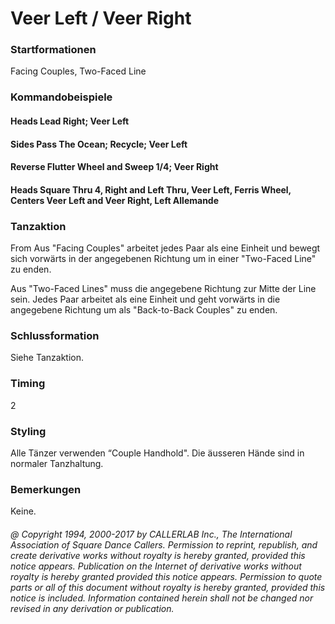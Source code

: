 
# Veer Left / Veer Right

### Startformationen

Facing Couples, Two-Faced Line

### Kommandobeispiele

#### Heads Lead Right; Veer Left
#### Sides Pass The Ocean; Recycle; Veer Left
#### Reverse Flutter Wheel and Sweep 1/4; Veer Right
#### Heads Square Thru 4, Right and Left Thru, Veer Left, Ferris Wheel, Centers Veer Left and Veer Right, Left Allemande

### Tanzaktion
 
From Aus "Facing Couples" arbeitet jedes Paar als eine Einheit und bewegt sich vorwärts in der angegebenen Richtung um in einer "Two-Faced Line" zu enden.

Aus "Two-Faced Lines" muss die angegebene Richtung zur Mitte der Line sein. Jedes Paar arbeitet als eine Einheit und geht vorwärts in die angegebene Richtung um als "Back-to-Back Couples" zu enden.

### Schlussformation

Siehe Tanzaktion.

### Timing

2

### Styling

Alle Tänzer verwenden “Couple Handhold". Die äusseren Hände sind in normaler Tanzhaltung.

### Bemerkungen

Keine.

###### @ Copyright 1994, 2000-2017 by CALLERLAB Inc., The International Association of Square Dance Callers. Permission to reprint, republish, and create derivative works without royalty is hereby granted, provided this notice appears. Publication on the Internet of derivative works without royalty is hereby granted provided this notice appears. Permission to quote parts or all of this document without royalty is hereby granted, provided this notice is included. Information contained herein shall not be changed nor revised in any derivation or publication.
